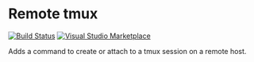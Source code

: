 # Remote tmux

[![Build Status](https://dev.azure.com/kennydo/vscode-remote-tmux/_apis/build/status/kennydo.vscode-remote-tmux?branchName=master)](https://dev.azure.com/kennydo/vscode-remote-tmux/_build/latest?definitionId=1&branchName=master)
[![Visual Studio Marketplace](http://vsmarketplacebadge.apphb.com/version/KennyDo.remote-tmux.svg)](https://marketplace.visualstudio.com/items?itemName=KennyDo.remote-tmux)

Adds a command to create or attach to a tmux session on a remote host.
